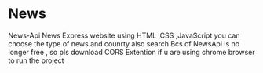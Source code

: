 # News
News-Api
News Express website using HTML ,CSS ,JavaScript 
you can choose the type of news and counrty
also search
Bcs of  NewsApi is no longer free , so pls download CORS Extention if u are using chrome browser to run the project
